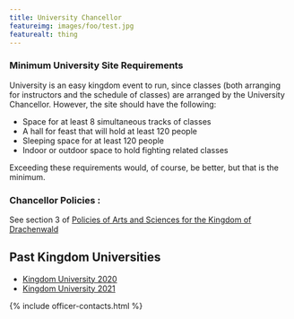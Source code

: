 ```yaml
---
title: University Chancellor
featureimg: images/foo/test.jpg
featurealt: thing
---
```


<h3>Minimum University Site Requirements</h3>
<p>University is an easy kingdom event to run, since classes (both arranging for instructors and the schedule of classes) are arranged by the University Chancellor. However, the site should have the following:</p>
<ul>
<li>Space for at least 8 simultaneous tracks of classes </li>
<li>A hall for feast that will hold at least 120 people </li>
<li>Sleeping space for at least 120 people </li>
<li>Indoor or outdoor space to hold fighting related classes </li>
</ul>
<p>Exceeding these requirements would, of course, be better, but that is the minimum.</p>
<h3>Chancellor Policies :</h3>
<p>See section 3 of <a href="{{ site.baseurl }}{% link offices/unichancellor/policies.md %}">Policies of Arts and Sciences for the Kingdom of Drachenwald</a></p>

<h2>Past Kingdom Universities</h2>
<ul>
<li><a href="{{ site.baseurl }}{% link offices/unichancellor/ku2020.md %}">Kingdom University 2020</a></li>
<li><a href="{{ site.baseurl }}{% link offices/unichancellor/ku2021.md %}">Kingdom University 2021</a></li>

</ul>
{% include officer-contacts.html %}
